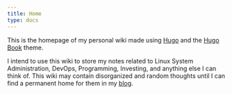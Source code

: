 ```yaml
---
title: Home
type: docs
---
```


This is the homepage of my personal wiki made using [Hugo](https://gohugo.io)
and the [Hugo Book](https://github.com/ayushnix/hugo-book/tree/workbox) theme.

I intend to use this wiki to store my notes related to Linux System
Administration, DevOps, Programming, Investing, and anything else I can think
of. This wiki may contain disorganized and random thoughts until I can find a
permanent home for them in my [blog](https://ayushnix.com/blog).
